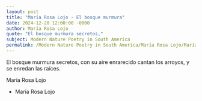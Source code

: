 ```yaml
---
layout: post
title: "María Rosa Lojo - El bosque murmura"
date: 2024-12-28 12:00:00 -0000
author: María Rosa Lojo
quote: "El bosque murmura secretos,"
subject: Modern Nature Poetry in South America
permalink: /Modern Nature Poetry in South America/María Rosa Lojo/María Rosa Lojo - El bosque murmura
---
```


El bosque murmura secretos,
con su aire enrarecido
cantan los arroyos,
y se enredan las raíces.

María Rosa Lojo

- María Rosa Lojo
